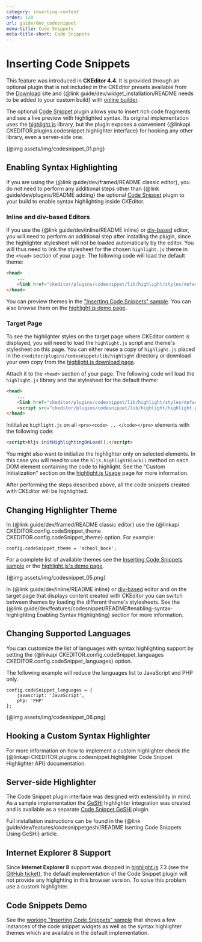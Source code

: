 ```yaml
---
category: inserting-content
order: 120
url: guide/dev_codesnippet
menu-title: Code Snippets
meta-title-short: Code Snippets
---
```

<!--
Copyright (c) 2003-2018, CKSource - Frederico Knabben. All rights reserved.
For licensing, see LICENSE.md.
-->

# Inserting Code Snippets

<info-box info="">
    This feature was introduced in <strong>CKEditor 4.4</strong>. It is provided through an optional plugin that is not included in the CKEditor presets available from the <a href="https://ckeditor.com/ckeditor-4/download/">Download</a> site and {@link guide/dev/widget_installation/README needs to be added to your custom build} with <a href="https://ckeditor.com/cke4/builder">online builder</a>.
</info-box>

The optional [Code Snippet](https://ckeditor.com/cke4/addon/codesnippet) plugin allows you to insert rich code fragments and see a live preview with highlighted syntax. Its original implementation uses the [highlight.js](http://highlightjs.org) library, but the plugin exposes a convenient {@linkapi CKEDITOR.plugins.codesnippet.highlighter interface} for hooking any other library, even a server-side one.

{@img assets/img/codesnippet_01.png}

## Enabling Syntax Highlighting

If you are using the {@link guide/dev/framed/README classic editor}, you do not need to perform any additional steps other than {@link guide/dev/plugins/README adding} the optional [Code Snippet](https://ckeditor.com/cke4/addon/codesnippet) plugin to your build to enable syntax highlighting inside CKEditor.

### Inline and div-based Editors

If you use the {@link guide/dev/inline/README inline} or [div-based](https://ckeditor.com/cke4/addon/divarea) editor, you will need to perform an additional step after installing the plugin, since the highlighter stylesheet will not be loaded automatically by the editor. You will thus need to link the stylesheet for the chosen `highlight.js` theme in the `<head>` section of your page. The following code will load the default theme:

``` html
<head>
    ...
    <link href="ckeditor/plugins/codesnippet/lib/highlight/styles/default.css" rel="stylesheet"/>
</head>
```

<info-box hint="">
    You can preview themes in the <a href="https://sdk.ckeditor.com/samples/codesnippet.html">"Inserting Code Snippets" sample</a>. You can also browse them on the <a href="http://highlightjs.org/static/test.html">highlight.js demo page</a>.
</info-box>

### Target Page

To see the highlighter styles on the target page where CKEditor content is displayed, you will need to load the `highlight.js` script and theme's stylesheet on this page. You can either reuse a copy of `highlight.js` placed in the `ckeditor/plugins/codesnippet/lib/highlight` directory or download your own copy from the [highlight.js download page](http://highlightjs.org/download).

Attach it to the `<head>` section of your page. The following code will load the `highlight.js` library and the stylesheet for the default theme:

``` html
<head>
    ...
    <link href="ckeditor/plugins/codesnippet/lib/highlight/styles/default.css" rel="stylesheet"/>
    <script src="ckeditor/plugins/codesnippet/lib/highlight/highlight.pack.js"/>
</head>
```

Inititalize `highlight.js` on all `<pre><code> .. </code></pre>` elements with the following code:

``` html
<script>hljs.initHighlightingOnLoad();</script>
```

<info-box hint="">
    You might also want to initialize the highlighter only on selected elements. In this case you will need to use the <code>hljs.highlightBlock()</code> method on each DOM element containing the code to highlight. See the "Custom Initialization" section on the <a href="http://highlightjs.org/usage">highlight.js Usage</a> page for more information.</info-box>

After performing the steps described above, all the code snippets created with CKEditor will be highlighted.

## Changing Highlighter Theme

In {@link guide/dev/framed/README classic editor} use the {@linkapi CKEDITOR.config.codeSnippet_theme CKEDITOR.config.codeSnippet_theme} option. For example:

    config.codeSnippet_theme = 'school_book';

For a complete list of available themes see the [Inserting Code Snippets sample](https://sdk.ckeditor.com/samples/codesnippet.html) or the [highlight.js's demo page](http://highlightjs.org/static/test.html).

{@img assets/img/codesnippet_05.png}

In {@link guide/dev/inline/README inline} or [div-based](https://ckeditor.com/cke4/addon/divarea) editor and on the target page that displays content created with CKEditor you can switch between themes by loading the different theme's stylesheets. See the {@link guide/dev/features/codesnippet/README#enabling-syntax-highlighting Enabling Syntax Highlighting} section for more information.

## Changing Supported Languages

You can customize the list of languages with syntax highlighting support by setting the {@linkapi CKEDITOR.config.codeSnippet_languages CKEDITOR.config.codeSnippet_languages} option.

The following example will reduce the languages list to JavaScript and PHP only.

```
config.codeSnippet_languages = {
    javascript: 'JavaScript',
    php: 'PHP'
};
```

{@img assets/img/codesnippet_06.png}

## Hooking a Custom Syntax Highlighter

For more information on how to implement a custom highlighter check the {@linkapi CKEDITOR.plugins.codesnippet.highlighter Code Snippet Highlighter API} documentation.

## Server-side Highlighter

The Code Snippet plugin interface was designed with extensibility in mind. As a sample implementation the [GeSHi](http://qbnz.com/highlighter/) highlighter integration was created and is available as a separate [Code Snippet GeSHi](https://ckeditor.com/cke4/addon/codesnippetgeshi) plugin.

Full installation instructions can be found in the {@link guide/dev/features/codesnippetgeshi/README Iserting Code Snippets Using GeSHi} article.

## Internet Explorer 8 Support

Since **Internet Explorer 8** support was dropped in [highlight.js](http://highlightjs.org) 7.3 (see the [GitHub ticket](https://github.com/isagalaev/highlight.js/issues/280)), the default implementation of the Code Snippet plugin will not provide any higlighting in this browser version. To solve this problem use a custom highlighter.

## Code Snippets Demo

See the [working "Inserting Code Snippets" sample](https://sdk.ckeditor.com/samples/codesnippet.html) that shows a few instances of the code snippet widgets as well as the syntax highlighter themes which are available in the default implementation.
